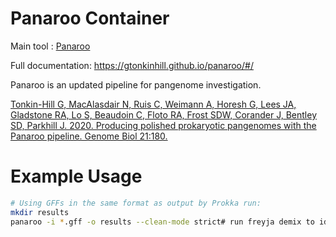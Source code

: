 # Panaroo Container

Main tool : [Panaroo](https://github.com/gtonkinhill/panaroo)

Full documentation: https://gtonkinhill.github.io/panaroo/#/

Panaroo is an updated pipeline for pangenome investigation.

[Tonkin-Hill G, MacAlasdair N, Ruis C, Weimann A, Horesh G, Lees JA, Gladstone RA, Lo S, Beaudoin C, Floto RA, Frost SDW, Corander J, Bentley SD, Parkhill J. 2020. Producing polished prokaryotic pangenomes with the Panaroo pipeline. Genome Biol 21:180.](https://genomebiology.biomedcentral.com/articles/10.1186/s13059-020-02090-4)


# Example Usage

```bash
# Using GFFs in the same format as output by Prokka run:
mkdir results
panaroo -i *.gff -o results --clean-mode strict# run freyja demix to identify lineages based on called variants 
```